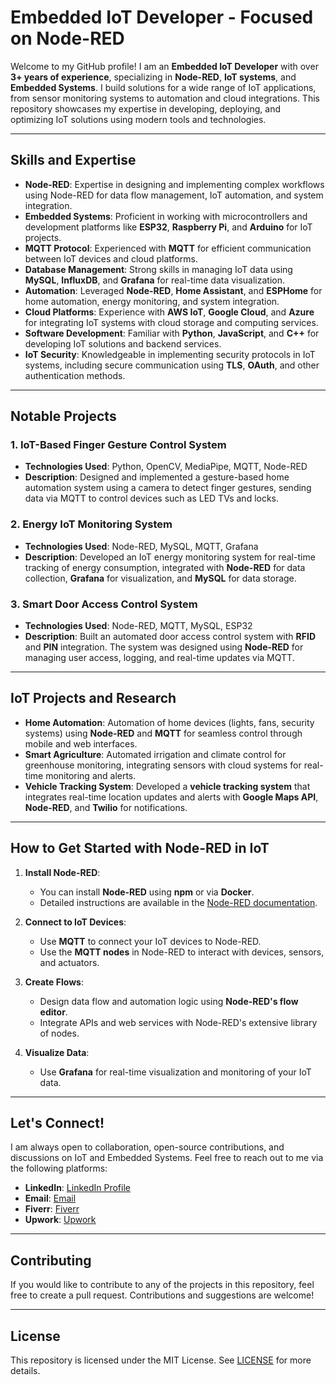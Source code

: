 # Embedded IoT Developer - Focused on Node-RED

Welcome to my GitHub profile! I am an **Embedded IoT Developer** with over **3+ years of experience**, specializing in **Node-RED**, **IoT systems**, and **Embedded Systems**. I build solutions for a wide range of IoT applications, from sensor monitoring systems to automation and cloud integrations. This repository showcases my expertise in developing, deploying, and optimizing IoT solutions using modern tools and technologies.

---

## Skills and Expertise

- **Node-RED**: Expertise in designing and implementing complex workflows using Node-RED for data flow management, IoT automation, and system integration.
- **Embedded Systems**: Proficient in working with microcontrollers and development platforms like **ESP32**, **Raspberry Pi**, and **Arduino** for IoT projects.
- **MQTT Protocol**: Experienced with **MQTT** for efficient communication between IoT devices and cloud platforms.
- **Database Management**: Strong skills in managing IoT data using **MySQL**, **InfluxDB**, and **Grafana** for real-time data visualization.
- **Automation**: Leveraged **Node-RED**, **Home Assistant**, and **ESPHome** for home automation, energy monitoring, and system integration.
- **Cloud Platforms**: Experience with **AWS IoT**, **Google Cloud**, and **Azure** for integrating IoT systems with cloud storage and computing services.
- **Software Development**: Familiar with **Python**, **JavaScript**, and **C++** for developing IoT solutions and backend services.
- **IoT Security**: Knowledgeable in implementing security protocols in IoT systems, including secure communication using **TLS**, **OAuth**, and other authentication methods.

---

## Notable Projects

### 1. **IoT-Based Finger Gesture Control System**
   - **Technologies Used**: Python, OpenCV, MediaPipe, MQTT, Node-RED
   - **Description**: Designed and implemented a gesture-based home automation system using a camera to detect finger gestures, sending data via MQTT to control devices such as LED TVs and locks.

### 2. **Energy IoT Monitoring System**
   - **Technologies Used**: Node-RED, MySQL, MQTT, Grafana
   - **Description**: Developed an IoT energy monitoring system for real-time tracking of energy consumption, integrated with **Node-RED** for data collection, **Grafana** for visualization, and **MySQL** for data storage.

### 3. **Smart Door Access Control System**
   - **Technologies Used**: Node-RED, MQTT, MySQL, ESP32
   - **Description**: Built an automated door access control system with **RFID** and **PIN** integration. The system was designed using **Node-RED** for managing user access, logging, and real-time updates via MQTT.

---

## IoT Projects and Research

- **Home Automation**: Automation of home devices (lights, fans, security systems) using **Node-RED** and **MQTT** for seamless control through mobile and web interfaces.
- **Smart Agriculture**: Automated irrigation and climate control for greenhouse monitoring, integrating sensors with cloud systems for real-time monitoring and alerts.
- **Vehicle Tracking System**: Developed a **vehicle tracking system** that integrates real-time location updates and alerts with **Google Maps API**, **Node-RED**, and **Twilio** for notifications.

---

## How to Get Started with Node-RED in IoT

1. **Install Node-RED**:
   - You can install **Node-RED** using **npm** or via **Docker**.
   - Detailed instructions are available in the [Node-RED documentation](https://nodered.org/docs/getting-started/).

2. **Connect to IoT Devices**:
   - Use **MQTT** to connect your IoT devices to Node-RED.
   - Use the **MQTT nodes** in Node-RED to interact with devices, sensors, and actuators.

3. **Create Flows**:
   - Design data flow and automation logic using **Node-RED's flow editor**.
   - Integrate APIs and web services with Node-RED's extensive library of nodes.

4. **Visualize Data**:
   - Use **Grafana** for real-time visualization and monitoring of your IoT data.

---

## Let's Connect!

I am always open to collaboration, open-source contributions, and discussions on IoT and Embedded Systems. Feel free to reach out to me via the following platforms:

- **LinkedIn**: [LinkedIn Profile](https://www.linkedin.com/in/abdul-manan-iot/)
- **Email**: [Email](abdulmananchaudary@gmail.com)
- **Fiverr**: [Fiverr](https://www.fiverr.com/abdulmananch18)
- **Upwork**: [Upwork](https://www.upwork.com/freelancers/~015e579260aedf39c0) 

---

## Contributing

If you would like to contribute to any of the projects in this repository, feel free to create a pull request. Contributions and suggestions are welcome!

---

## License

This repository is licensed under the MIT License. See [LICENSE](./LICENSE) for more details.
